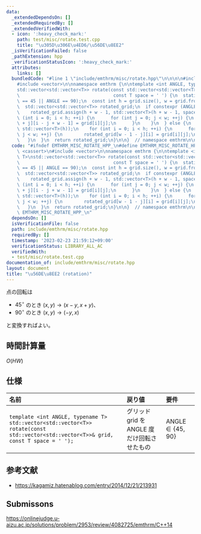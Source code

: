 ```yaml
---
data:
  _extendedDependsOn: []
  _extendedRequiredBy: []
  _extendedVerifiedWith:
  - icon: ':heavy_check_mark:'
    path: test/misc/rotate.test.cpp
    title: "\u305D\u306E\u4ED6/\u56DE\u8EE2"
  _isVerificationFailed: false
  _pathExtension: hpp
  _verificationStatusIcon: ':heavy_check_mark:'
  attributes:
    links: []
  bundledCode: "#line 1 \"include/emthrm/misc/rotate.hpp\"\n\n\n\n#include <cassert>\n\
    #include <vector>\n\nnamespace emthrm {\n\ntemplate <int ANGLE, typename T>\n\
    std::vector<std::vector<T>> rotate(const std::vector<std::vector<T>>& grid,\n\
    \                                   const T space = ' ') {\n  static_assert(ANGLE\
    \ == 45 || ANGLE == 90);\n  const int h = grid.size(), w = grid.front().size();\n\
    \  std::vector<std::vector<T>> rotated_grid;\n  if constexpr (ANGLE == 45) {\n\
    \    rotated_grid.assign(h + w - 1, std::vector<T>(h + w - 1, space));\n    for\
    \ (int i = 0; i < h; ++i) {\n      for (int j = 0; j < w; ++j) {\n        rotated_grid[i\
    \ + j][i - j + w - 1] = grid[i][j];\n      }\n    }\n  } else {\n    rotated_grid.assign(w,\
    \ std::vector<T>(h));\n    for (int i = 0; i < h; ++i) {\n      for (int j = 0;\
    \ j < w; ++j) {\n        rotated_grid[w - 1 - j][i] = grid[i][j];\n      }\n \
    \   }\n  }\n  return rotated_grid;\n}\n\n}  // namespace emthrm\n\n\n"
  code: "#ifndef EMTHRM_MISC_ROTATE_HPP_\n#define EMTHRM_MISC_ROTATE_HPP_\n\n#include\
    \ <cassert>\n#include <vector>\n\nnamespace emthrm {\n\ntemplate <int ANGLE, typename\
    \ T>\nstd::vector<std::vector<T>> rotate(const std::vector<std::vector<T>>& grid,\n\
    \                                   const T space = ' ') {\n  static_assert(ANGLE\
    \ == 45 || ANGLE == 90);\n  const int h = grid.size(), w = grid.front().size();\n\
    \  std::vector<std::vector<T>> rotated_grid;\n  if constexpr (ANGLE == 45) {\n\
    \    rotated_grid.assign(h + w - 1, std::vector<T>(h + w - 1, space));\n    for\
    \ (int i = 0; i < h; ++i) {\n      for (int j = 0; j < w; ++j) {\n        rotated_grid[i\
    \ + j][i - j + w - 1] = grid[i][j];\n      }\n    }\n  } else {\n    rotated_grid.assign(w,\
    \ std::vector<T>(h));\n    for (int i = 0; i < h; ++i) {\n      for (int j = 0;\
    \ j < w; ++j) {\n        rotated_grid[w - 1 - j][i] = grid[i][j];\n      }\n \
    \   }\n  }\n  return rotated_grid;\n}\n\n}  // namespace emthrm\n\n#endif  //\
    \ EMTHRM_MISC_ROTATE_HPP_\n"
  dependsOn: []
  isVerificationFile: false
  path: include/emthrm/misc/rotate.hpp
  requiredBy: []
  timestamp: '2023-02-23 21:59:12+09:00'
  verificationStatus: LIBRARY_ALL_AC
  verifiedWith:
  - test/misc/rotate.test.cpp
documentation_of: include/emthrm/misc/rotate.hpp
layout: document
title: "\u56DE\u8EE2 (rotation)"
---
```


点の回転は

- $45^\circ$ のとき $(x, y) \rightarrow (x - y, x + y)$、
- $90^\circ$ のとき $(x, y) \rightarrow (-y, x)$

と変換すればよい。


## 時間計算量

$O(HW)$


## 仕様

|名前|戻り値|要件|
|:--|:--|:--|
|`template <int ANGLE, typename T>`<br>`std::vector<std::vector<T>> rotate(const std::vector<std::vector<T>>& grid, const T space = ' ');`|グリッド $\mathrm{grid}$ を $\mathrm{ANGLE}$ 度だけ回転させたもの|$\mathrm{ANGLE} \in \lbrace 45, 90 \rbrace$|


## 参考文献

- https://kagamiz.hatenablog.com/entry/2014/12/21/213931


## Submissons

https://onlinejudge.u-aizu.ac.jp/solutions/problem/2953/review/4082725/emthrm/C++14
